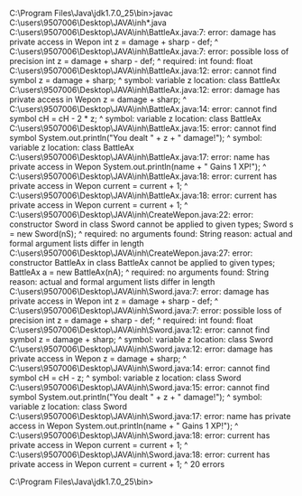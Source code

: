 C:\Program Files\Java\jdk1.7.0_25\bin>javac C:\users\9507006\Desktop\JAVA\inh\*.java
C:\users\9507006\Desktop\JAVA\inh\BattleAx.java:7: error: damage has private access in Wepon
                        int z = damage + sharp - def;
                                ^
C:\users\9507006\Desktop\JAVA\inh\BattleAx.java:7: error: possible loss of precision
                        int z = damage + sharp - def;
                                               ^
  required: int
  found:    float
C:\users\9507006\Desktop\JAVA\inh\BattleAx.java:12: error: cannot find symbol
                        z = damage + sharp;
                        ^
  symbol:   variable z
  location: class BattleAx
C:\users\9507006\Desktop\JAVA\inh\BattleAx.java:12: error: damage has private access in Wepon
                        z = damage + sharp;
                            ^
C:\users\9507006\Desktop\JAVA\inh\BattleAx.java:14: error: cannot find symbol
                cH = cH - 2 * z;
                              ^
  symbol:   variable z
  location: class BattleAx
C:\users\9507006\Desktop\JAVA\inh\BattleAx.java:15: error: cannot find symbol
                System.out.println("You dealt " + z + " damage!");
                                                  ^
  symbol:   variable z
  location: class BattleAx
C:\users\9507006\Desktop\JAVA\inh\BattleAx.java:17: error: name has private access in Wepon
                System.out.println(name + " Gains 1 XP!");
                                   ^
C:\users\9507006\Desktop\JAVA\inh\BattleAx.java:18: error: current has private access in Wepon
                current = current + 1;
                ^
C:\users\9507006\Desktop\JAVA\inh\BattleAx.java:18: error: current has private access in Wepon
                current = current + 1;
                          ^
C:\users\9507006\Desktop\JAVA\inh\CreateWepon.java:22: error: constructor Sword in class Sword cannot be applied to given types;
                        Sword s = new Sword(nS);
                                  ^
  required: no arguments
  found: String
  reason: actual and formal argument lists differ in length
C:\users\9507006\Desktop\JAVA\inh\CreateWepon.java:27: error: constructor BattleAx in class BattleAx cannot be applied to given types;
                        BattleAx a = new BattleAx(nA);
                                     ^
  required: no arguments
  found: String
  reason: actual and formal argument lists differ in length
C:\users\9507006\Desktop\JAVA\inh\Sword.java:7: error: damage has private access in Wepon
                        int z = damage + sharp - def;
                                ^
C:\users\9507006\Desktop\JAVA\inh\Sword.java:7: error: possible loss of precision
                        int z = damage + sharp - def;
                                               ^
  required: int
  found:    float
C:\users\9507006\Desktop\JAVA\inh\Sword.java:12: error: cannot find symbol
                        z = damage + sharp;
                        ^
  symbol:   variable z
  location: class Sword
C:\users\9507006\Desktop\JAVA\inh\Sword.java:12: error: damage has private access in Wepon
                        z = damage + sharp;
                            ^
C:\users\9507006\Desktop\JAVA\inh\Sword.java:14: error: cannot find symbol
                cH = cH - z;
                          ^
  symbol:   variable z
  location: class Sword
C:\users\9507006\Desktop\JAVA\inh\Sword.java:15: error: cannot find symbol
                System.out.println("You dealt " + z + " damage!");
                                                  ^
  symbol:   variable z
  location: class Sword
C:\users\9507006\Desktop\JAVA\inh\Sword.java:17: error: name has private access in Wepon
                System.out.println(name + " Gains 1 XP!");
                                   ^
C:\users\9507006\Desktop\JAVA\inh\Sword.java:18: error: current has private access in Wepon
                current = current + 1;
                ^
C:\users\9507006\Desktop\JAVA\inh\Sword.java:18: error: current has private access in Wepon
                current = current + 1;
                          ^
20 errors

C:\Program Files\Java\jdk1.7.0_25\bin>